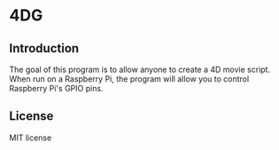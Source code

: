 # 4DG
## Introduction
The goal of this program is to allow anyone to create a 4D movie script. When run on a Raspberry Pi, the program will allow you to control Raspberry Pi's GPIO pins.  


## License
MIT license